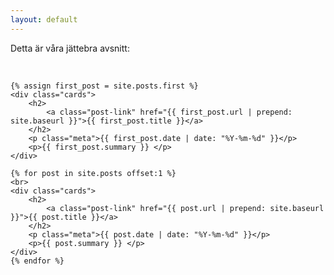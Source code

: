 ```yaml
---
layout: default
---
```


<!-- This can be used to redirect the index page to another page.
	<html>
		<head>
			<meta http-equiv="refresh" content="0; url=./avsnitt/" />
		</head>
	</html>
-->

<p>Detta är våra jättebra avsnitt:</p>
<br>

<div class="card-grid">
<!--     -->
    
    {% assign first_post = site.posts.first %}
    <div class="cards">
        <h2>
            <a class="post-link" href="{{ first_post.url | prepend: site.baseurl }}">{{ first_post.title }}</a>
        </h2>
        <p class="meta">{{ first_post.date | date: "%Y-%m-%d" }}</p>
        <p>{{ first_post.summary }} </p>
    </div>
     
    {% for post in site.posts offset:1 %}
    <br>
    <div class="cards">
        <h2>
            <a class="post-link" href="{{ post.url | prepend: site.baseurl }}">{{ post.title }}</a>
        </h2>
        <p class="meta">{{ post.date | date: "%Y-%m-%d" }}</p>
        <p>{{ post.summary }} </p>
    </div>
    {% endfor %}
    
</div>

<div class="container center-content extra-padding">
</div>
